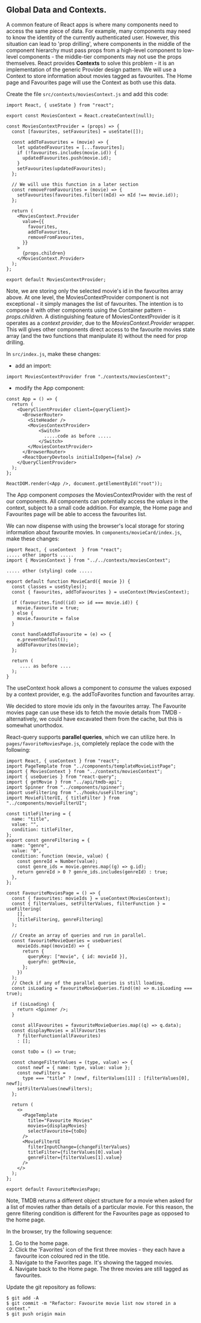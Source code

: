 ## Global Data and Contexts.

A common feature of React apps is where many components need to access the same piece of data. For example, many components may need to know the identity of the currently authenticated user. However, this situation can lead to 'prop drilling', where components in the middle of the component hierarchy must pass props from a high-level component to low-level components - the middle-tier components may not use the props themselves. React provides __Contexts__ to solve this problem - it is an implementation of the generic Provider design pattern. We will use a Context to store information about movies tagged as favourites. The Home page and Favourites page will use the Context as both use this data.

Create the file `src/contexts/moviesContext.js` and add this code:

```
import React, { useState } from "react";

export const MoviesContext = React.createContext(null);

const MoviesContextProvider = (props) => {
  const [favourites, setFavourites] = useState([]);

  const addToFavourites = (movie) => {
    let updatedFavourites = [...favourites];
    if (!favourites.includes(movie.id)) {
      updatedFavourites.push(movie.id);
    }
    setFavourites(updatedFavourites);
  };

  // We will use this function in a later section
  const removeFromFavourites = (movie) => {
    setFavourites(favourites.filter((mId) => mId !== movie.id));
  };

  return (
    <MoviesContext.Provider
      value={{
        favourites,
        addToFavourites,
        removeFromFavourites,
      }}
    >
      {props.children}
    </MoviesContext.Provider>
  );
};

export default MoviesContextProvider;
```
Note, we are storing only the selected movie's id in the favourites array above. At one level, the MoviesContextProvider component is not exceptional - it simply manages the list of favourites. The intention is to compose it with other components using the Container pattern - _props.children_. A distinguishing feature of MoviesContextProvider is it operates as a _context provider_, due to the _MoviesContext.Provider_ wrapper. This will gives other components direct access to the favourite movies state array (and the two functions that manipulate it) without the need for prop drilling.

In `src/index.js`, make these changes:

- add an import:

```
import MoviesContextProvider from "./contexts/moviesContext";
```

- modify the App component:

```
const App = () => {
  return (
    <QueryClientProvider client={queryClient}>
      <BrowserRouter>
        <SiteHeader />
        <MoviesContextProvider>
            <Switch>
              .....code as before .....
            </Switch>
        </MoviesContextProvider>
      </BrowserRouter>
      <ReactQueryDevtools initialIsOpen={false} />
    </QueryClientProvider>
  );
};

ReactDOM.render(<App />, document.getElementById("root"));
```
The App component _composes_ the MoviesContextProvider with the rest of our components. All components can potentially access the _values_ in the context, subject to a small code addition. For example, the Home page and Favourites page will be able to access the favourites list. 

We can now dispense with using the browser's local storage for storing information about favourite movies. In `components/movieCard/index.js`, make these changes:
~~~
import React, { useContext  } from "react";
..... other imports .....
import { MoviesContext } from "../../contexts/moviesContext";

..... other (styling) code .....

export default function MovieCard({ movie }) {
  const classes = useStyles();
  const { favourites, addToFavourites } = useContext(MoviesContext);
  
  if (favourites.find((id) => id === movie.id)) {
    movie.favourite = true;
  } else {
    movie.favourite = false
  }

  const handleAddToFavourite = (e) => {
    e.preventDefault();
    addToFavourites(movie);
  };

  return (
     .... as before ....
  );
}
~~~
The useContext hook allows a component to _consume_ the values exposed by a context provider, e.g. the addToFavorites function and favourites array. 

We decided to store movie ids only in the favourites array. The Favourite movies page can use these ids to fetch the movie details from TMDB - alternatively, we could have excavated them from the cache, but this is somewhat unorthodox.

React-query supports __parallel queries__, which we can utilize here. In `pages/favoriteMoviesPage.js`, completely replace the code with the following:
```
import React, { useContext } from "react";
import PageTemplate from "../components/templateMovieListPage";
import { MoviesContext } from "../contexts/moviesContext";
import { useQueries } from "react-query";
import { getMovie } from "../api/tmdb-api";
import Spinner from "../components/spinner";
import useFiltering from "../hooks/useFiltering";
import MovieFilterUI, { titleFilter } from "../components/movieFilterUI";

const titleFiltering = {
  name: "title",
  value: "",
  condition: titleFilter,
};
export const genreFiltering = {
  name: "genre",
  value: "0",
  condition: function (movie, value) {
    const genreId = Number(value);
    const genre_ids = movie.genres.map((g) => g.id);
    return genreId > 0 ? genre_ids.includes(genreId) : true;
  },
};

const FavouriteMoviesPage = () => {
  const { favourites: movieIds } = useContext(MoviesContext);
  const { filterValues, setFilterValues, filterFunction } = useFiltering(
    [],
    [titleFiltering, genreFiltering]
  );

  // Create an array of queries and run in parallel.
  const favouriteMovieQueries = useQueries(
    movieIds.map((movieId) => {
      return {
        queryKey: ["movie", { id: movieId }],
        queryFn: getMovie,
      };
    })
  );
  // Check if any of the parallel queries is still loading.
  const isLoading = favouriteMovieQueries.find((m) => m.isLoading === true);

  if (isLoading) {
    return <Spinner />;
  }

  const allFavourites = favouriteMovieQueries.map((q) => q.data);
  const displayMovies = allFavourites
    ? filterFunction(allFavourites)
    : [];

  const toDo = () => true;

  const changeFilterValues = (type, value) => {
    const newf = { name: type, value: value };
    const newFilters =
      type === "title" ? [newf, filterValues[1]] : [filterValues[0], newf];
    setFilterValues(newFilters);
  };

  return (
    <>
      <PageTemplate
        title="Favourite Movies"
        movies={displayMovies}
        selectFavourite={toDo}
      />
      <MovieFilterUI
        filterInputChange={changeFilterValues}
        titleFilter={filterValues[0].value}
        genreFilter={filterValues[1].value}
      />
    </>
  );
};

export default FavouriteMoviesPage;
```
Note, TMDB returns a different object structure for a movie when asked for a list of movies rather than details of a particular movie. For this reason, the genre filtering condition is different for the Favourites page as opposed to the home page.

In the browser, try the following sequence:

1. Go to the home page.
1. Click the 'Favorites' icon of the first three movies - they each have a favourite icon coloured red in the title.
1. Navigate to the Favorites page. It's showing the tagged movies.
1. Navigate back to the Home page. The three movies are still tagged as favourites. 

Update the git repository as follows:

```
$ git add -A
$ git commit -m "Refactor: Favourite movie list now stored in a context."
$ git push origin main

```

